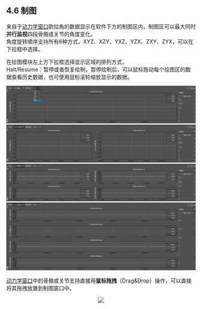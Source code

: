 ## 4.6 制图
来自于[动力学窗口](https://github.com/FOHEART/MotionVenusHelp/blob/v1.3.4/software/kinetics.md)欧拉角的数据显示在软件下方的制图区内，制图区可以最大同时**并行监视**四段骨骼或关节的角度变化。<br>
角度旋转顺序支持所有6种方式，XYZ、XZY、YXZ、YZX、ZXY、ZYX，可以在下拉框中选择。

在绘图模块左上方下拉框选择显示区域的排列方式。<br>
Halt/Resume：暂停或者恢复绘制，暂停绘制后，可以鼠标拖动每个绘图区的数据查看历史数据，也可使用鼠标滚轮缩放显示的数据。

<div align=center>
<img src="https://raw.githubusercontent.com/FOHEART/MotionVenusHelp/v1.3.4/software/plot1x1.png"/>
</div>

<div align=center>
<img src="https://raw.githubusercontent.com/FOHEART/MotionVenusHelp/v1.3.4/software/plot1x2.png"/>
</div>

<div align=center>
<img src="https://raw.githubusercontent.com/FOHEART/MotionVenusHelp/v1.3.4/software/plot2x2.png"/>
</div>

<div align=center>
<img src="https://raw.githubusercontent.com/FOHEART/MotionVenusHelp/v1.3.4/software/plot4x1.png"/>
</div>

[动力学窗口](https://github.com/FOHEART/MotionVenusHelp/blob/v1.3.4/software/kinetics.md)中的骨骼或关节支持直接用**鼠标拖拽**（Drag&Drop）操作，可以直接将其拖拽放置到制图窗口中。

<div align=center>
<img src="https://raw.githubusercontent.com/FOHEART/MotionVenusHelp/v1.3.4/software/kineticdragdropmedium.GIF"/>
</div>


